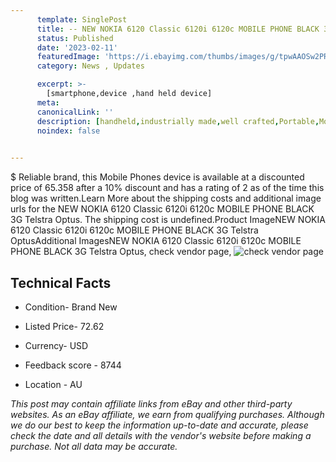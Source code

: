 ```yaml
---
      template: SinglePost
      title: -- NEW NOKIA 6120 Classic 6120i 6120c MOBILE PHONE BLACK 3G Telstra Optus
      status: Published
      date: '2023-02-11'
      featuredImage: 'https://i.ebayimg.com/thumbs/images/g/tpwAAOSw2PRgsNpj/s-l225.jpg'
      category: News , Updates

      excerpt: >-
        [smartphone,device ,hand held device]
      meta:
      canonicalLink: ''
      description: [handheld,industrially made,well crafted,Portable,Mobile,Compact,Convenient,Lightweight,Maneuverable,Man-portable,Miniature,Carriable,Hand-held,Light,Holdable,Transportable,Mobile device,Pocket-sized,On-the-go,Wireless,Cordless,Compact size,Convenient size, smartphone,device ,hand held device]
      noindex: false

        
---
```

$
    Reliable brand, this Mobile Phones device is available at a discounted price of 65.358 after a 10% discount and has a rating of 2 as of the time this blog was written.Learn More about the shipping costs and additional image urls for the NEW NOKIA 6120 Classic 6120i 6120c MOBILE PHONE BLACK 3G Telstra Optus. The shipping cost is undefined.Product ImageNEW NOKIA 6120 Classic 6120i 6120c MOBILE PHONE BLACK 3G Telstra OptusAdditional ImagesNEW NOKIA 6120 Classic 6120i 6120c MOBILE PHONE BLACK 3G Telstra Optus, check vendor page, ![check vendor page](https://origin-galleryplus.ebayimg.com/ws/web/133202683912_2_0_1/225x225.jpg,https://origin-galleryplus.ebayimg.com/ws/web/133202683912_3_0_1/225x225.jpg,https://origin-galleryplus.ebayimg.com/ws/web/133202683912_4_0_1/225x225.jpg,https://origin-galleryplus.ebayimg.com/ws/web/133202683912_5_0_1/225x225.jpg,https://origin-galleryplus.ebayimg.com/ws/web/133202683912_6_0_1/225x225.jpg,https://origin-galleryplus.ebayimg.com/ws/web/133202683912_7_0_1/225x225.jpg)
    
    

 ## Technical Facts 



     
      

 - Condition- Brand New 


      

 - Listed Price- 72.62 


      

 - Currency- USD 


      

 - Feedback score - 8744 


      

 - Location - AU 


      
      

 *_This post may contain affiliate links from eBay and other third-party websites. As an eBay affiliate, we earn from qualifying purchases. Although we do our best to keep the information up-to-date and accurate, please check the date and all details with the vendor's website before making a purchase. Not all data may be accurate._*



    
    
    
    
    